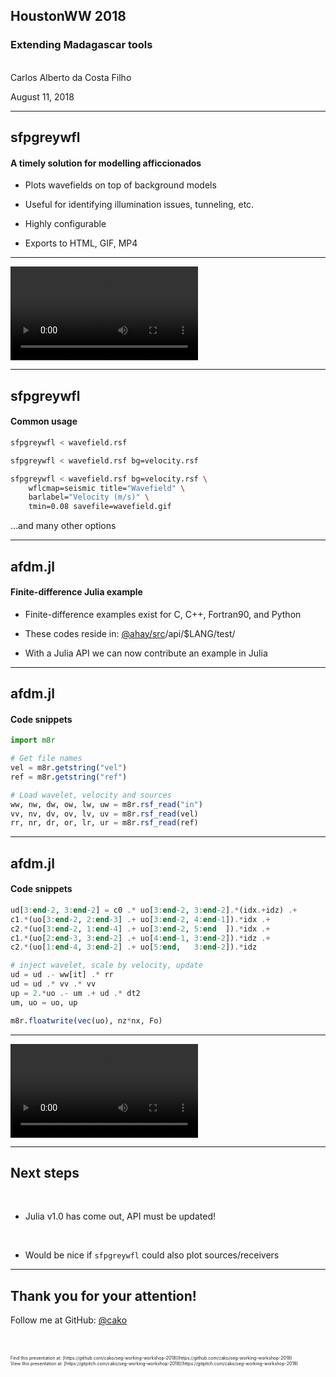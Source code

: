 <!-- .slide: class="center" -->

## HoustonWW 2018

### Extending Madagascar tools

<br>
Carlos Alberto da Costa Filho

August 11, 2018

---

## sfpgreywfl

#### A timely solution for modelling afficcionados

- Plots wavefields on top of background models

- Useful for identifying illumination issues, tunneling, etc.

- Highly configurable

- Exports to HTML, GIF, MP4

---

![Wavefield](https://s3.eu-west-2.amazonaws.com/cdacosta-londonbucket/wavefield.mp4)

---

## sfpgreywfl

#### Common usage

```bash
sfpgreywfl < wavefield.rsf
```

```bash
sfpgreywfl < wavefield.rsf bg=velocity.rsf
```

```bash
sfpgreywfl < wavefield.rsf bg=velocity.rsf \
    wflcmap=seismic title="Wavefield" \
    barlabel="Velocity (m/s)" \
    tmin=0.08 savefile=wavefield.gif
```

...and many other options

---

## afdm.jl

#### Finite-difference Julia example

- Finite-difference examples exist for C, C++, Fortran90, and Python

- These codes reside in: [@ahay/src](https://github.com/ahay/src)/api/$LANG/test/

- With a Julia API we can now contribute an example in Julia

---

## afdm.jl
#### Code snippets

```julia
import m8r

# Get file names
vel = m8r.getstring("vel")
ref = m8r.getstring("ref")

# Load wavelet, velocity and sources
ww, nw, dw, ow, lw, uw = m8r.rsf_read("in")
vv, nv, dv, ov, lv, uv = m8r.rsf_read(vel)
rr, nr, dr, or, lr, ur = m8r.rsf_read(ref)
```

---
## afdm.jl
#### Code snippets

```julia
ud[3:end-2, 3:end-2] = c0 .* uo[3:end-2, 3:end-2].*(idx.+idz) .+
c1.*(uo[3:end-2, 2:end-3] .+ uo[3:end-2, 4:end-1]).*idx .+
c2.*(uo[3:end-2, 1:end-4] .+ uo[3:end-2, 5:end  ]).*idx .+
c1.*(uo[2:end-3, 3:end-2] .+ uo[4:end-1, 3:end-2]).*idz .+
c2.*(uo[1:end-4, 3:end-2] .+ uo[5:end,   3:end-2]).*idz

# inject wavelet, scale by velocity, update
ud = ud .- ww[it] .* rr
ud = ud .* vv .* vv
up = 2.*uo .- um .+ ud .* dt2
um, uo = uo, up

m8r.floatwrite(vec(uo), nz*nx, Fo)
```
---
![afdm.jl wavefield](https://s3.eu-west-2.amazonaws.com/cdacosta-londonbucket/wavefield_afdm.mp4)

---

## Next steps

<br>

- Julia v1.0 has come out, API must be updated!

<br>

- Would be nice if `sfpgreywfl` could also plot sources/receivers


---
<!-- .slide: class="center" -->
## Thank you for your attention!

Follow me at GitHub: [@cako](https://github.com/cako/)

<br>
<br>
<div style="font-size: 0.5em">
Find this presentation at: [https://github.com/cako/seg-working-workshop-2018](https://github.com/cako/seg-working-workshop-2018)
</div>
<div style="font-size: 0.5em">
View this presentation at: [https://gitpitch.com/cako/seg-working-workshop-2018](https://gitpitch.com/cako/seg-working-workshop-2018)
</div>
